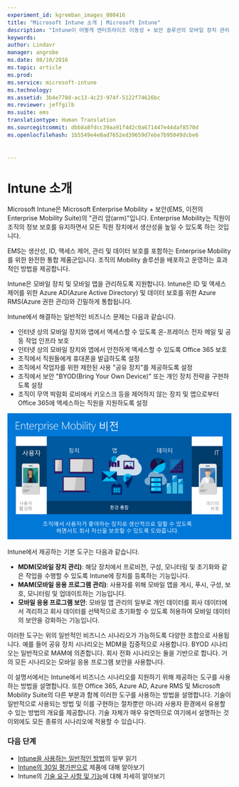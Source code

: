 ```yaml
---
experiment_id: kgremban_images_080416
title: "Microsoft Intune 소개 | Microsoft Intune"
description: "Intune이 어떻게 엔터프라이즈 이동성 + 보안 솔루션의 모바일 장치 관리 구성 요소가 되는지 알아봅니다."
keywords: 
author: Lindavr
manager: angrobe
ms.date: 08/10/2016
ms.topic: article
ms.prod: 
ms.service: microsoft-intune
ms.technology: 
ms.assetid: 3b4e778d-ac13-4c23-974f-5122f74626bc
ms.reviewer: jeffgilb
ms.suite: ems
translationtype: Human Translation
ms.sourcegitcommit: dbb8a8fdcc39aa91f4d2c0a671447e44daf8570d
ms.openlocfilehash: 1b5549e4e0ad7652ed39659d7ebe7b95049dcbe6


---
```


# Intune 소개
Microsoft Intune은 Microsoft Enterprise Mobility + 보안(EMS, 이전의 Enterprise Mobility Suite)의 "관리 암(arm)"입니다. Enterprise Mobility는 직원이 조직의 정보 보호를 유지하면서 모든 직원 장치에서 생산성을 높일 수 있도록 하는 것입니다.  

EMS는 생산성, ID, 액세스 제어, 관리 및 데이터 보호를 포함하는 Enterprise Mobility를 위한 완전한 통합 제품군입니다. 조직의 Mobility 솔루션을 배포하고 운영하는 효과적인 방법을 제공합니다.  

Intune은 모바일 장치 및 모바일 앱을 관리하도록 지원합니다. Intune은 ID 및 액세스 제어를 위한 Azure AD(Azure Active Directory) 및 데이터 보호를 위한 Azure RMS(Azure 권한 관리)와 긴밀하게 통합됩니다.  

Intune에서 해결하는 일반적인 비즈니스 문제는 다음과 같습니다.

* 인터넷 상의 모바일 장치와 앱에서 액세스할 수 있도록 온-프레미스 전자 메일 및 공동 작업 인프라 보호
* 인터넷 상의 모바일 장치와 앱에서 안전하게 액세스할 수 있도록 Office 365 보호
* 조직에서 직원들에게 휴대폰을 발급하도록 설정
* 조직에서 작업자를 위한 제한된 사용 "공유 장치"를 제공하도록 설정
* 조직에서 보안 "BYOD(Bring Your Own Device)" 또는 개인 장치 전략을 구현하도록 설정
* 조직이 무역 박람회 로비에서 키오스크 등을 제어하지 않는 장치 및 앱으로부터 Office 365에 액세스하는 직원을 지원하도록 설정

![Enterprise Mobility 비전의 이미지](..\media\em-vision.png)

Intune에서 제공하는 기본 도구는 다음과 같습니다.
* **MDM(모바일 장치 관리)**: 해당 장치에서 프로비전, 구성, 모니터링 및 초기화와 같은 작업을 수행할 수 있도록 Intune에 장치를 등록하는 기능입니다.
* **MAM(모바일 응용 프로그램 관리)**: 사용자를 위해 모바일 앱을 게시, 푸시, 구성, 보호, 모니터링 및 업데이트하는 기능입니다.
* **모바일 응용 프로그램 보안**: 모바일 앱 관리의 일부로 개인 데이터를 회사 데이터에서 격리하고 회사 데이터를 선택적으로 초기화할 수 있도록 허용하여 모바일 데이터의 보안을 강화하는 기능입니다.

이러한 도구는 위의 일반적인 비즈니스 시나리오가 가능하도록 다양한 조합으로 사용됩니다. 예를 들어 공유 장치 시나리오는 MDM을 집중적으로 사용합니다. BYOD 시나리오는 일반적으로 MAM에 의존합니다. 회사 전화 시나리오는 둘을 기반으로 합니다. 거의 모든 시나리오는 모바일 응용 프로그램 보안을 사용합니다.

이 설명서에서는 Intune에서 비즈니스 시나리오를 지원하기 위해 제공하는 도구를 사용하는 방법을 설명합니다.  또한 Office 365, Azure AD, Azure RMS 및 Microsoft Mobility Suite의 다른 부분과 함께 이러한 도구를 사용하는 방법을 설명합니다. 기술이 일반적으로 사용되는 방법 및 이를 구현하는 절차뿐만 아니라 사용자 환경에서 유용할 수 있는 방법의 개요를 제공합니다. 기술 자체가 매우 유연하므로 여기에서 설명하는 것 이외에도 모든 종류의 시나리오에 적용할 수 있습니다.

### 다음 단계
* [Intune을 사용하는 일반적인 방법](common-ways-to-use-intune.md)의 일부 읽기
* [Intune의 30일 평가판으로](get-started-with-a-30-day-trial-of-microsoft-intune.md) 제품에 대해 알아보기
* Intune의 [기술 요구 사항 및 기능](/intune/get-started/what-to-know-before-you-start-microsoft-intune)에 대해 자세히 알아보기



<!--HONumber=Aug16_HO2-->


